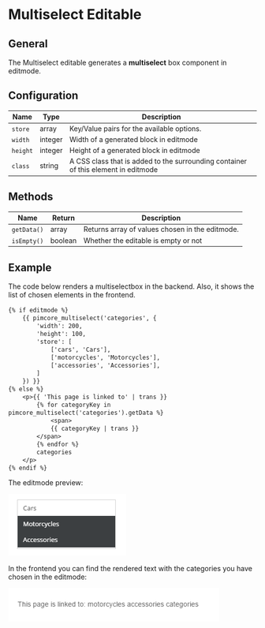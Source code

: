 # Multiselect Editable

## General

The Multiselect editable generates a **multiselect** box component in editmode.

## Configuration

| Name     | Type    | Description                                                                        |
|----------|---------|------------------------------------------------------------------------------------|
| `store`  | array   | Key/Value pairs for the available options.                                         |
| `width`  | integer | Width of a generated block in editmode                                             |
| `height` | integer | Height of a generated block in editmode                                            |
| `class`  | string  | A CSS class that is added to the surrounding container of this element in editmode |

## Methods

| Name        | Return  | Description                                     |
|-------------|---------|-------------------------------------------------|
| `getData()` | array   | Returns array of values chosen in the editmode. |
| `isEmpty()` | boolean | Whether the editable is empty or not            |

## Example

The code below renders a multiselectbox in the backend. 
Also, it shows the list of chosen elements in the frontend. 

```twig
{% if editmode %}
    {{ pimcore_multiselect('categories', {
        'width': 200,
        'height': 100,
        'store': [
            ['cars', 'Cars'],
            ['motorcycles', 'Motorcycles'],
            ['accessories', 'Accessories'],
        ]
    }) }}
{% else %}
    <p>{{ 'This page is linked to' | trans }}
        {% for categoryKey in pimcore_multiselect('categories').getData %}
            <span>
            {{ categoryKey | trans }}
        </span>
        {% endfor %}
        categories
    </p>
{% endif %}
```

The editmode preview:

![Multiselect editable - editmode](../../img/editables_multiselect_editmode.png)

In the frontend you can find the rendered text with the categories you have chosen in the editmode: 

![Multiselect editable - frontend](../../img/editables_multiselect_frontend.png)
